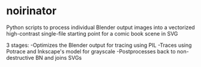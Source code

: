 noirinator
==========

Python scripts to process individual Blender output images into a vectorized high-contrast single-file starting point for a comic book scene in SVG

3 stages:
-Optimizes the Blender output for tracing using PIL
-Traces using Potrace and Inkscape's model for grayscale
-Postprocesses back to non-destructive BN and joins SVGs
